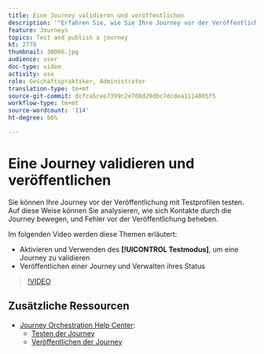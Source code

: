 ```yaml
---
title: Eine Journey validieren und veröffentlichen
description: '"Erfahren Sie, wie Sie Ihre Journey vor der Veröffentlichung mithilfe von Test-Profilen testen können. "'
feature: Journeys
topics: Test and publish a journey
kt: 2778
thumbnail: 30066.jpg
audience: user
doc-type: video
activity: use
role: Geschäftspraktiker, Administrator
translation-type: tm+mt
source-git-commit: dcfca5cee7399c2e708d29dbc7dcdea1114805f5
workflow-type: tm+mt
source-wordcount: '114'
ht-degree: 86%

---
```



# Eine Journey validieren und veröffentlichen

Sie können Ihre Journey vor der Veröffentlichung mit Testprofilen testen. Auf diese Weise können Sie analysieren, wie sich Kontakte durch die Journey bewegen, und Fehler vor der Veröffentlichung beheben.

Im folgenden Video werden diese Themen erläutert:

* Aktivieren und Verwenden des **[!UICONTROL Testmodus]**, um eine Journey zu validieren
* Veröffentlichen einer Journey und Verwalten ihres Status

>[!VIDEO](https://video.tv.adobe.com/v/30066?quality=12)

## Zusätzliche Ressourcen

* [Journey Orchestration Help Center](https://docs.adobe.com/content/help/de-DE/journeys/using/journey-orchestration-home.html):
   * [Testen der Journey](https://docs.adobe.com/content/help/de-DE/journeys/using/building-journeys/journeytesting.html)
   * [Veröffentlichen der Journey](https://docs.adobe.com/content/help/de-DE/journeys/using/building-journeys/journeypublication.html)
